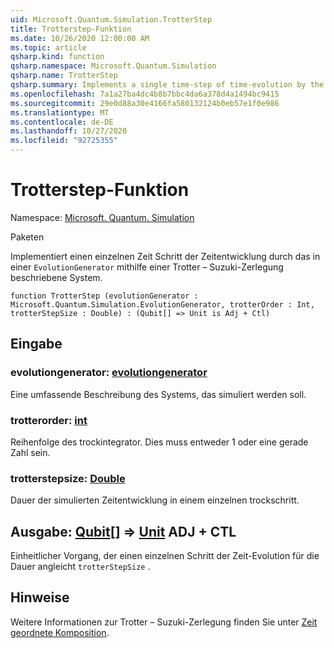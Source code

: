 ```yaml
---
uid: Microsoft.Quantum.Simulation.TrotterStep
title: Trotterstep-Funktion
ms.date: 10/26/2020 12:00:00 AM
ms.topic: article
qsharp.kind: function
qsharp.namespace: Microsoft.Quantum.Simulation
qsharp.name: TrotterStep
qsharp.summary: Implements a single time-step of time-evolution by the system described in an `EvolutionGenerator` using a Trotter–Suzuki decomposition.
ms.openlocfilehash: 7a1a27ba4dc4b8b7bbc4da6a378d4a1494bc9415
ms.sourcegitcommit: 29e0d88a30e4166fa580132124b0eb57e1f0e986
ms.translationtype: MT
ms.contentlocale: de-DE
ms.lasthandoff: 10/27/2020
ms.locfileid: "92725355"
---
```

# <a name="trotterstep-function"></a>Trotterstep-Funktion

Namespace: [Microsoft. Quantum. Simulation](xref:Microsoft.Quantum.Simulation)

Paketen [](https://nuget.org/packages/)


Implementiert einen einzelnen Zeit Schritt der Zeitentwicklung durch das in einer `EvolutionGenerator` mithilfe einer Trotter – Suzuki-Zerlegung beschriebene System.

```qsharp
function TrotterStep (evolutionGenerator : Microsoft.Quantum.Simulation.EvolutionGenerator, trotterOrder : Int, trotterStepSize : Double) : (Qubit[] => Unit is Adj + Ctl)
```


## <a name="input"></a>Eingabe

### <a name="evolutiongenerator--evolutiongenerator"></a>evolutiongenerator: [evolutiongenerator](xref:Microsoft.Quantum.Simulation.EvolutionGenerator)

Eine umfassende Beschreibung des Systems, das simuliert werden soll.


### <a name="trotterorder--int"></a>trotterorder: [int](xref:microsoft.quantum.lang-ref.int)

Reihenfolge des trockintegrator. Dies muss entweder 1 oder eine gerade Zahl sein.


### <a name="trotterstepsize--double"></a>trotterstepsize: [Double](xref:microsoft.quantum.lang-ref.double)

Dauer der simulierten Zeitentwicklung in einem einzelnen trockschritt.



## <a name="output--qubit--unit-adj--ctl"></a>Ausgabe: [Qubit](xref:microsoft.quantum.lang-ref.qubit)[] => [Unit](xref:microsoft.quantum.lang-ref.unit) ADJ + CTL

Einheitlicher Vorgang, der einen einzelnen Schritt der Zeit-Evolution für die Dauer angleicht `trotterStepSize` .

## <a name="remarks"></a>Hinweise

Weitere Informationen zur Trotter – Suzuki-Zerlegung finden Sie unter [Zeit geordnete Komposition](/quantum/libraries/control-flow#time-ordered-composition).
